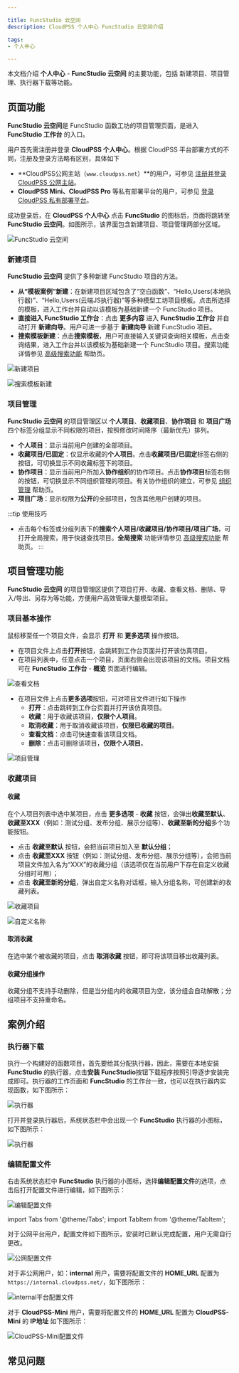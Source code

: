```yaml
---

title: FuncStudio 云空间
description: CloudPSS 个人中心 FuncStudio 云空间介绍

tags: 
- 个人中心

---
```


本文档介绍 **个人中心** - **FuncStudio 云空间** 的主要功能，包括 新建项目、项目管理、执行器下载等功能。

## 页面功能

**FuncStudio 云空间**是 FuncStudio 函数工坊的项目管理页面，是进入 **FuncStudio 工作台** 的入口。

用户首先需注册并登录 **CloudPSS 个人中心**。根据 CloudPSS 平台部署方式的不同，注册及登录方法略有区别，具体如下

+ **CloudPSS公网主站（`www.cloudpss.net`）**的用户，可参见 [注册并登录 CloudPSS 公网主站](../../10-register-and-login/10-cloudpss-public/index.md "注册并登录 CloudPSS 公网主站")。
+ **CloudPSS Mini、CloudPSS Pro** 等私有部署平台的用户，可参见 [登录 CloudPSS 私有部署平台](../../10-register-and-login/20-cloudpss-private/index.md "登录 CloudPSS 私有部署平台")。

成功登录后，在 **CloudPSS 个人中心** 点击 **FuncStudio** 的图标后，页面将跳转至 **FuncStudio 云空间**。如图所示，该界面包含新建项目、项目管理两部分区域。

![FuncStudio 云空间](./个人中心界面.png "FuncStudio 云空间")

### 新建项目

**FuncStudio 云空间** 提供了多种新建 FuncStudio 项目的方法。

+ **从“模板案例”新建**：在新建项目区域包含了“空白函数”、“Hello,Users(本地执行器)”、“Hello,Users(云端JS执行器)”等多种模型工坊项目模板。点击所选择的模板，进入工作台并自动以该模板为基础新建一个 FuncStudio 项目。
+ **直接进入 FuncStudio 工作台**：点击 **更多内容** 进入 **FuncStudio 工作台** 并自动打开 **新建向导**。用户可进一步基于 **新建向导** 新建 FuncStudio 项目。
+ **搜索模板新建**：点击**搜索模板**，用户可直接输入关键词查询相关模板，点击查询结果，进入工作台并以该模板为基础新建一个 FuncStudio 项目。搜索功能详情参见 [高级搜索功能](../../60-advanced-search/index.md "高级搜索功能") 帮助页。

![新建项目](./新建项目.png "新建项目")

![搜索模板新建](image-4.png "搜索模板新建")

### 项目管理

**FuncStudio 云空间** 的项目管理区以 **个人项目**、**收藏项目**、**协作项目** 和 **项目广场** 四个标签分组显示不同权限的项目，按照修改时间降序（最新优先）排列。

+ **个人项目**：显示当前用户创建的全部项目。
+ **收藏项目/已固定**：仅显示收藏的**个人项目**。点击**收藏项目/已固定**标签右侧的按钮，可切换显示不同收藏标签下的项目。
+ **协作项目**：显示当前用户所加入**协作组织**的协作项目。点击**协作项目**标签右侧的按钮，可切换显示不同组织管理的项目。有关协作组织的建立，可参见 [组织管理](../../40-general-account-settings/40-organization-management/index.md "组织管理") 帮助页。
+ **项目广场**：显示权限为**公开**的全部项目，包含其他用户创建的项目。 

:::tip 使用技巧
+ 点击每个标签或分组列表下的**搜索个人项目/收藏项目/协作项目/项目广场**，可打开全局搜索，用于快速查找项目。**全局搜索** 功能详情参见 [高级搜索功能](../../60-advanced-search/index.md "高级搜索功能") 帮助页。
:::

## 项目管理功能

**FuncStudio 云空间** 的项目管理区提供了项目打开、收藏、查看文档、删除、导入/导出、另存为等功能，方便用户高效管理大量模型项目。

### 项目基本操作

鼠标移至任一个项目文件，会显示 **打开** 和 **更多选项** 操作按钮。
+ 在项目文件上点击**打开**按钮，会跳转到工作台页面并打开该仿真项目。
+ 在项目列表中，任意点击一个项目，页面右侧会出现该项目的文档。项目文档可在 **FuncStudio 工作台** - **概览** 页面进行编辑。

![查看文档](./查看文档.png "查看文档")

+ 在项目文件上点击**更多选项**按钮，可对项目文件进行如下操作
    + **打开**：点击跳转到工作台页面并打开该仿真项目。
    + **收藏**：用于收藏该项目，**仅限个人项目**。
    + **取消收藏**：用于取消收藏该项目，**仅限已收藏的项目**。
    + **查看文档**：点击可快速查看该项目文档。
    + **删除**：点击可删除该项目，**仅限个人项目**。

![项目管理](./项目管理.png "项目管理")
 

### 收藏项目

#### 收藏

在个人项目列表中选中某项目，点击 **更多选项** - **收藏** 按钮，会弹出**收藏至默认**、**收藏至XXX**（例如：测试分组、发布分组、展示分组等）、**收藏至新的分组**多个功能按钮。

+ 点击 **收藏至默认** 按钮，会把当前项目加入至 **默认分组**；
+ 点击 **收藏至XXX** 按钮（例如：测试分组、发布分组、展示分组等），会把当前项目文件加入名为“XXX”的收藏分组（该选项仅在当前用户下存在自定义收藏分组时可用）；
+ 点击 **收藏至新的分组**，弹出自定义名称对话框，输入分组名称，可创建新的收藏列表。

![收藏项目](image-5.png "收藏项目")

![自定义名称](image-6.png "自定义名称")


#### 取消收藏

在选中某个被收藏的项目，点击 **取消收藏** 按钮，即可将该项目移出收藏列表。

#### 收藏分组操作

收藏分组不支持手动删除，但是当分组内的收藏项目为空，该分组会自动解散；分组项目不支持重命名。

## 案例介绍

### 执行器下载

执行一个构建好的函数项目，首先要给其分配执行器，因此，需要在本地安装 **FuncStudio** 的执行器，点击**安装 FuncStudio**按钮下载程序按照引导逐步安装完成即可。执行器的工作页面和 **FuncStudio** 的工作台一致，也可以在执行器内实现函数，如下图所示：

![执行器](./执行器界面.png "执行器界面")

打开并登录执行器后，系统状态栏中会出现一个 **FuncStudio** 执行器的小图标，如下图所示：

![执行器](./执行器图标.png "执行器图标")

### 编辑配置文件

右击系统状态栏中 **FuncStudio** 执行器的小图标，选择**编辑配置文件**的选项，点击后打开配置文件进行编辑，如下图所示：

![编辑配置文件](./编辑配置文件.png "编辑配置文件")

import Tabs from '@theme/Tabs';
import TabItem from '@theme/TabItem';

<Tabs>
<TabItem value="js" label="公网平台配置文件编辑">

对于公网平台用户，配置文件如下图所示，安装时已默认完成配置，用户无需自行更改。

![公网配置文件](./公网配置文件.png "公网配置文件")

</TabItem>
<TabItem value="python" label="内网平台配置文件编辑">

对于非公网用户，如：**internal** 用户，需要将配置文件的 **HOME_URL** 配置为 `https://internal.cloudpss.net/`，如下图所示：

![internal平台配置文件](./internal平台配置文件.png "internal平台配置文件")

</TabItem>
<TabItem value="java" label="私有云平台配置文件编辑">

对于 **CloudPSS-Mini** 用户，需要将配置文件的 **HOME_URL** 配置为 **CloudPSS-Mini** 的 **IP地址** 如下图所示：

![CloudPSS-Mini配置文件](./CloudPSS-Mini配置文件.png "CloudPSS-Mini配置文件")

</TabItem>
</Tabs>

## 常见问题


